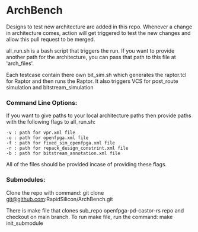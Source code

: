 # ArchBench

Designs to test new architecture are added in this repo. Whenever a change in architecture comes, action will get triggered to test the new changes and allow this pull request to be merged.

all_run.sh is a bash script that triggers the run. If you want to provide another path for the architecture, you can pass that path to this file at 'arch_files'. 

Each testcase contain there own bit_sim.sh which generates the raptor.tcl for Raptor and then runs the Raptor. It also triggers VCS for post_route simulation and bitstream_simulation

### Command Line Options:

If you want to give paths to your local architecture paths then provide paths with the following flags to all_run.sh:

    -v : path for vpr.xml file
    -o : path for openfpga.xml file
    -f : path for fixed_sim_openfpga.xml file
    -r : path for repack_design_constrint.xml file
    -b : path for bitstream_annotation.xml file

All of the files should be provided incase of providing these flags.

### Submodules:

Clone the repo with command: git clone git@github.com:RapidSilicon/ArchBench.git
 
There is make file that clones sub_repo openfpga-pd-castor-rs repo and checkout on main branch. To run make file, run the command: make init_submodule
